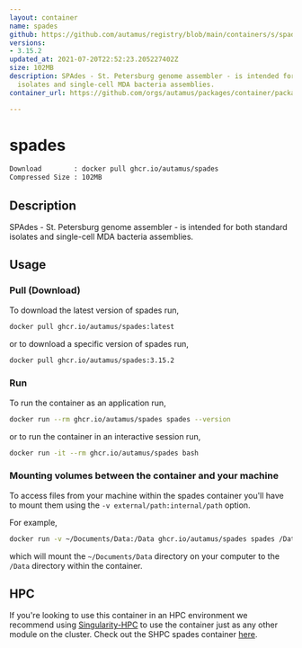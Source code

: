 ```yaml
---
layout: container
name: spades
github: https://github.com/autamus/registry/blob/main/containers/s/spades/spack.yaml
versions:
- 3.15.2
updated_at: 2021-07-20T22:52:23.205227402Z
size: 102MB
description: SPAdes - St. Petersburg genome assembler - is intended for both standard
  isolates and single-cell MDA bacteria assemblies.
container_url: https://github.com/orgs/autamus/packages/container/package/spades

---
```

# spades
```bash 
Download        : docker pull ghcr.io/autamus/spades
Compressed Size : 102MB
```

## Description
SPAdes - St. Petersburg genome assembler - is intended for both standard isolates and single-cell MDA bacteria assemblies.

## Usage
### Pull (Download)
To download the latest version of spades run,

```bash
docker pull ghcr.io/autamus/spades:latest
```

or to download a specific version of spades run,

```bash
docker pull ghcr.io/autamus/spades:3.15.2
```
### Run
To run the container as an application run,
```bash
docker run --rm ghcr.io/autamus/spades spades --version
```

or to run the container in an interactive session run,
```bash
docker run -it --rm ghcr.io/autamus/spades bash
```

### Mounting volumes between the container and your machine
To access files from your machine within the spades container you'll have to mount them using the `-v external/path:internal/path` option.

For example,
```bash
docker run -v ~/Documents/Data:/Data ghcr.io/autamus/spades spades /Data/myData.csv
```
which will mount the `~/Documents/Data` directory on your computer to the `/Data` directory within the container.

## HPC
If you're looking to use this container in an HPC environment we recommend using [Singularity-HPC](https://singularity-hpc.readthedocs.io) to use the container just as any other module on the cluster. Check out the SHPC spades container [here](https://singularityhub.github.io/singularity-hpc/r/ghcr.io-autamus-spades/).